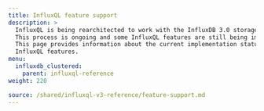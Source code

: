 ```yaml
---
title: InfluxQL feature support
description: >
  InfluxQL is being rearchitected to work with the InfluxDB 3.0 storage engine.
  This process is ongoing and some InfluxQL features are still being implemented.
  This page provides information about the current implementation status of
  InfluxQL features.
menu:
  influxdb_clustered:
    parent: influxql-reference
weight: 220

source: /shared/influxql-v3-reference/feature-support.md
---
```

